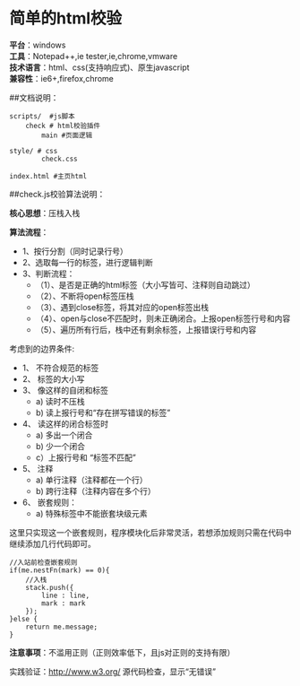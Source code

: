 简单的html校验
==========================

**平台**：windows  
**工具**：Notepad++,ie tester,ie,chrome,vmware  
**技术语言**：html、css(支持响应式)、原生javascript  
**兼容性**：ie6+,firefox,chrome 

##文档说明：

	scripts/  #js脚本
		check # html校验插件
			main #页面逻辑	

	style/ # css
			check.css 

	index.html #主页html

##check.js校验算法说明：

**核心思想**：压栈入栈
	
**算法流程**：
	
-	1、按行分割（同时记录行号）
-	2、选取每一行的标签，进行逻辑判断
-	3、判断流程：
    -	（1）、是否是正确的html标签（大小写皆可、注释则自动跳过）
    -	（2）、不断将open标签压栈
    -	（3）、遇到close标签，将其对应的open标签出栈
    -	（4）、open与close不匹配时，则未正确闭合。上报open标签行号和内容
    -	（5）、遍历所有行后，栈中还有剩余标签，上报错误行号和内容

考虑到的边界条件:

-	1、	不符合规范的标签
-	2、	标签的大小写
-	3、	像<img />这样的自闭和标签
	-	a)	读<img />时不压栈
	-	b)	读</img>上报行号和“存在拼写错误的标签”
-	4、	读</div>这样的闭合标签时
	-	a)	多出一个闭合
	-	b)	少一个闭合
	-	c）上报行号和 “标签不匹配”
-	5、	注释
	-	a)	单行注释（注释都在一个行）
	-	b)	跨行注释（注释内容在多个行）
-	6、	嵌套规则：
	-	a)	特殊标签中不能嵌套块级元素
	
这里只实现这一个嵌套规则，程序模块化后非常灵活，若想添加规则只需在代码中继续添加几行代码即可。
 
	//入站前检查嵌套规则
	if(me.nestFn(mark) == 0){
		//入栈
		stack.push({
			line : line,
			mark : mark
		});
	}else {
		return me.message;
	}


	
**注意事项**：不滥用正则（正则效率低下，且js对正则的支持有限）


实践验证：http://www.w3.org/    源代码检查，显示“无错误”


